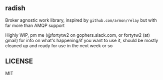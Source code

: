 radish
------

Broker agnostic work library, inspired by `github.com/armon/relay` but with far
more than AMQP support

Highly WIP, pm me (@fortytw2 on gophers.slack.com, or fortytw2 (at) gmail) for
info on what's happening/if you want to use it, should be mostly cleaned up and
ready for use in the next week or so

LICENSE
------
MIT
